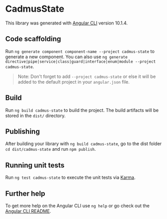 # CadmusState

This library was generated with [Angular CLI](https://github.com/angular/angular-cli) version 10.1.4.

## Code scaffolding

Run `ng generate component component-name --project cadmus-state` to generate a new component. You can also use `ng generate directive|pipe|service|class|guard|interface|enum|module --project cadmus-state`.
> Note: Don't forget to add `--project cadmus-state` or else it will be added to the default project in your `angular.json` file. 

## Build

Run `ng build cadmus-state` to build the project. The build artifacts will be stored in the `dist/` directory.

## Publishing

After building your library with `ng build cadmus-state`, go to the dist folder `cd dist/cadmus-state` and run `npm publish`.

## Running unit tests

Run `ng test cadmus-state` to execute the unit tests via [Karma](https://karma-runner.github.io).

## Further help

To get more help on the Angular CLI use `ng help` or go check out the [Angular CLI README](https://github.com/angular/angular-cli/blob/master/README.md).
